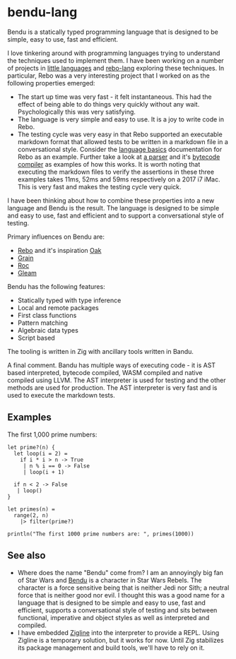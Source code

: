# bendu-lang

Bendu is a statically typed programming language that is designed to be simple, easy to use, fast and efficient.

I love tinkering around with programming languages trying to understand the techniques used to implement them. I have been working on a number of projects in [little languages](https://github.com/littlelanguages) and [rebo-lang](https://github.com/graeme-lockley/rebo-lang) exploring these techniques.  In particular, Rebo was a very interesting project that I worked on as the following properties emerged:

- The start up time was very fast - it felt instantaneous.  This had the effect of being able to do things very quickly without any wait.  Psychologically this was very satisfying.
- The language is very simple and easy to use.  It is a joy to write code in Rebo.
- The testing cycle was very easy in that Rebo supported an executable markdown format that allowed tests to be written in a markdown file in a conversational style.  Consider the [language basics](https://github.com/graeme-lockley/rebo-lang/blob/main/docs/index.md) documentation for Rebo as an example.  Further take a look at [a parser](https://github.com/graeme-lockley/bytecode-lang/blob/main/src-compiler/parser.md) and it's [bytecode compiler](https://github.com/graeme-lockley/bytecode-lang/blob/main/src-compiler/compiler.md) as examples of how this works.  It is worth noting that executing the markdown files to verify the assertions in these three examples takes 11ms, 52ms and 59ms respectively on a 2017 i7 iMac.  This is very fast and makes the testing cycle very quick.

I have been thinking about how to combine these properties into a new language and Bendu is the result.  The language is designed to be simple and easy to use, fast and efficient and to support a conversational style of testing.

Primary influences on Bendu are:

- [Rebo](https://github.com/graeme-lockley/rebo-lang) and it's inspiration [Oak](https://oaklang.org)
- [Grain](https://grain-lang.org)
- [Roc](https://roc-lang.org)
- [Gleam](https://gleam.run)

Bendu has the following features:

- Statically typed with type inference
- Local and remote packages
- First class functions
- Pattern matching
- Algebraic data types
- Script based

The tooling is written in Zig with ancillary tools written in Bandu.

A final comment.  Bandu has multiple ways of executing code - it is AST based interpreted, bytecode compiled, WASM compiled and native compiled using LLVM.  The AST interpreter is used for testing and the other methods are used for production.  The AST interpreter is very fast and is used to execute the markdown tests.

## Examples

The first 1,000 prime numbers:

```bendu
let prime?(n) {
  let loop(i = 2) =
    if i * i > n -> True
     | n % i == 0 -> False
     | loop(i + 1)

  if n < 2 -> False
   | loop()
}

let primes(n) =
  range(2, n)
    |> filter(prime?)

println("The first 1000 prime numbers are: ", primes(1000))
```

## See also

- Where does the name "Bendu" come from?  I am an annoyingly big fan of Star Wars and [Bendu](https://starwars.fandom.com/wiki/Bendu) is a character in Star Wars Rebels.  The character is a force sensitive being that is neither Jedi nor Sith; a neutral force that is neither good nor evil.  I thought this was a good name for a language that is designed to be simple and easy to use, fast and efficient, supports a conversational style of testing and sits between functional, imperative and object styles as well as interpreted and compiled.
- I have embedded [Zigline](https://github.com/alimpfard/zigline) into the interpreter to provide a REPL.  Using Zigline is a temporary solution, but it works for now. Until Zig stabilizes its package management and build tools, we'll have to rely on it.


